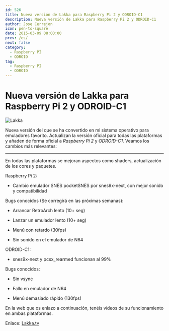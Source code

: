 ```yaml
---
id: 526
title: Nueva versión de Lakka para Raspberry Pi 2 y ODROID-C1
description: Nueva versión de Lakka para Raspberry Pi 2 y ODROID-C1
author: Jose Cerrejon
icon: pen-to-square
date: 2015-03-09 08:00:00
prev: /es/
next: false
category:
  - Raspberry PI
  - ODROID
tag:
  - Raspberry PI
  - ODROID
---
```


# Nueva versión de Lakka para Raspberry Pi 2 y ODROID-C1

![Lakka](/images/2014/11/lakka.png)

Nueva versión del que se ha convertido en mi sistema operativo para emuladores favorito. Actualizan la versión oficial para todas las plataformas y añaden de forma oficial a *Raspberry Pi 2* y *ODROID-C1*. Veamos los cambios más relevantes:

- - -
En todas las plataformas se mejoran aspectos como shaders, actualización de los cores y paquetes.

Raspberry Pi 2:

* Cambio emulador SNES pocketSNES por snes9x-next, con mejor sonido y compatibilidad

Bugs conocidos (Se corregirá en las próximas semanas):

* Arrancar RetroArch lento (10+ seg)

* Lanzar un emulador lento (10+ seg)

* Menú con retardo (30fps)

* Sin sonido en el emulador de N64

ODROID-C1:

* snes9x-next y pcsx_rearmed funcionan al 99%

Bugs conocidos:

* Sin vsync

* Fallo en emulador de N64

* Menú demasiado rápido (130fps)

En la web que os enlazo a continuación, tenéis vídeos de su funcionamiento en ambas plataformas.

Enlace: [Lakka.tv](http://www.lakka.tv/articles/2015/03/08/release-for-raspberry-pi-2-and-odroid-c1-and-more/)